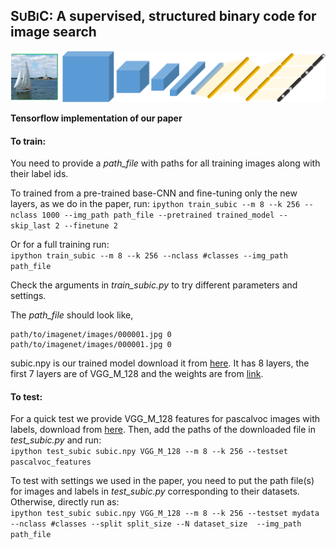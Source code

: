 ## S<font size="4">U</font>B<font size="4">I</font>C: A supervised, structured binary code for image search
![subic](subic.png)

**Tensorflow implementation of our paper**  

#### To train: 
You need to provide a *path_file* with paths for all training images along with their label ids. 

To trained from a pre-trained base-CNN and fine-tuning only the new layers, as we do in the paper, run: 
`ipython train_subic --m 8 --k 256 --nclass 1000 --img_path path_file --pretrained trained_model --skip_last 2 --finetune 2`

Or for a full training run:  
`ipython train_subic --m 8 --k 256 --nclass #classes --img_path path_file`

Check the arguments in *train_subic.py* to try different parameters and settings. 

The *path_file* should look like,  
```
path/to/imagenet/images/000001.jpg 0
path/to/imagenet/images/000001.jpg 0
```

subic.npy is our trained model download it from [here](https://drive.google.com/drive/folders/0Bz7VLuL7oLuvZmczV3gxSjVlTlk?usp=sharing). It has 8 layers, the first 7 layers are of VGG_M_128 and the weights are from [link](http://www.robots.ox.ac.uk/~vgg/software/deep_eval/releases/bvlc/VGG_CNN_M_128.caffemodel).

#### To test:

For a quick test we provide VGG\_M\_128 features for pascalvoc images with labels, download from [here](https://drive.google.com/drive/folders/0Bz7VLuL7oLuvZmczV3gxSjVlTlk?usp=sharing). Then, add the paths of the downloaded file in *test_subic.py* and run:  
`ipython test_subic subic.npy VGG_M_128 --m 8 --k 256 --testset pascalvoc_features`



To test with settings we used in the paper, you need to put the path file(s) for images and labels in *test_subic.py* corresponding to their datasets.   
Otherwise, directly run as:   
`ipython test_subic subic.npy VGG_M_128 --m 8 --k 256 --testset mydata --nclass #classes --split split_size --N dataset_size  --img_path path_file`



